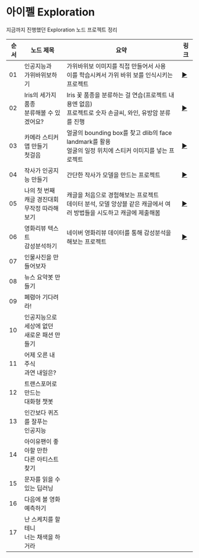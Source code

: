# 아이펠 Exploration
지금까지 진행했던 Exploration 노드 프로젝트 정리

순서 | 노드 제목 | 요약 | 링크 
---|---|---|---|
  01 | 인공지능과</br>가위바위보하기 | 가위바위보 이미지를 직접 만들어서 사용</br>이를 학습시켜서 가위 바위 보를 인식시키는 프로젝트 | [▶](https://github.com/phthys/aiffel/blob/main/%5BE-01%5DRockScissorPaper.ipynb)
  02 | Iris의 세가지 품종</br>분류해볼 수 있겠어요? | Iris 꽃 품종을 분류하는 걸 연습(프로젝트 내용엔 없음)</br>프로젝트로 숫자 손글씨, 와인, 유방암 분류를 진행 | [▶](https://github.com/phthys/aiffel/blob/main/%5BE-02%5DDigitsWineBreastCancer.ipynb)
03 | 카메라 스티커 앱 만들기</br>첫걸음 | 얼굴의 bounding box를 찾고 dlib의 face landmark를 활용</br>얼굴의 일정 위치에 스티커 이미지를 넣는 프로젝트 | [▶](https://github.com/phthys/aiffel/blob/main/%5BE-03%5DCameraFaceSticker.ipynb)
04 | 작사가 인공지능 만들기 | 간단한 작사가 모델을 만드는 프로젝트 | [▶](https://github.com/phthys/aiffel/blob/main/%5BE-04%5DLyricistAi.ipynb)
05 | 나의 첫 번째 캐글 경진대회</br>무작정 따라해보기 | 캐글을 처음으로 경험해보는 프로젝트</br>데이터 분석, 모델 앙상블 같은 캐글에서  여러 방법들을 시도하고 캐글에 제출해봄 | [▶](https://github.com/phthys/aiffel/blob/main/%5BE-05%5DKaggleExplore.ipynb)
06 | 영화리뷰 텍스트</br>감성분석하기 | 네이버 영화리뷰 데이터를 통해 감성분석을 해보는 프로젝트 | [▶](https://github.com/phthys/aiffel/blob/main/%5BE-06%5DNaverMovieReviewSentionalClassification.ipynb)
07 | 인물사진을 만들어보자 | | |
08 | 뉴스 요약봇 만들기 | | |
09 | 폐렴아 기다려라! | | |
10 | 인공지능으로 세상에 없던</br>새로운 패션 만들기 | | |
11 | 어제 오른 내 주식</br>과연 내일은? | | |
12 | 트랜스포머로 만드는</br>대화형 챗봇 | | |
13 | 인간보다 퀴즈를 잘푸는</br>인공지능 | | |
14 | 아이유팬이 좋아할 만한</br>다른 아티스트 찾기 | | |
15 | 문자를 읽을 수 있는 딥러닝 | | |
16 | 다음에 볼 영화 예측하기 | | |
17 | 난 스케치를 할 테니</br>너는 채색을 하거라 | | |
